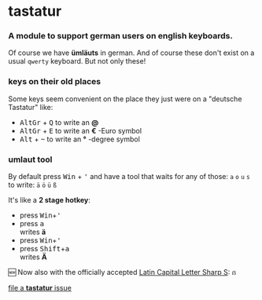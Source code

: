 # tastatur

### A module to support **german users** on **english keyboards**.

Of course we have **ümläuts** in german. And of course these don't exist on a usual `qwerty` keyboard. But not only these!

### keys on their old places
Some keys seem convenient on the place they just were on a "deutsche Tastatur" like:

- <kbd>AltGr</kbd> + <kbd>Q</kbd> to write an **@**
- <kbd>AltGr</kbd> + <kbd>E</kbd> to write an **€** -Euro symbol
- <kbd>Alt</kbd> + <kbd>~</kbd> to write an **°** -degree symbol

### umlaut tool
By default press <kbd>Win</kbd> + <kbd>'</kbd> and have a tool that waits for any of those:
`a` `o` `u` `s` to write:
`ä` `ö` `ü` `ß`

It's like a **2 stage hotkey**:
- press <kbd>Win</kbd>+<kbd>'</kbd>
- press <kbd>a</kbd>
<br>writes **ä**
- press <kbd>Win</kbd>+<kbd>'</kbd>
- press <kbd>Shift</kbd>+<kbd>a</kbd>
<br>writes **Ä**

🆕 Now also with the officially accepted [Latin Capital Letter Sharp S](https://unicode-table.com/en/1E9E/): `ẞ`


[file a **tastatur** issue](https://github.com/ewerybody/a2.modules/issues/new?labels=mod%3Atastatur)
